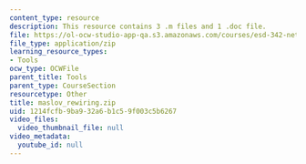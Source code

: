 ```yaml
---
content_type: resource
description: This resource contains 3 .m files and 1 .doc file.
file: https://ol-ocw-studio-app-qa.s3.amazonaws.com/courses/esd-342-network-representations-of-complex-engineering-systems-spring-2010/1214fcfb9ba932a6b1c59f003c5b6267_maslov_rewiring.zip
file_type: application/zip
learning_resource_types:
- Tools
ocw_type: OCWFile
parent_title: Tools
parent_type: CourseSection
resourcetype: Other
title: maslov_rewiring.zip
uid: 1214fcfb-9ba9-32a6-b1c5-9f003c5b6267
video_files:
  video_thumbnail_file: null
video_metadata:
  youtube_id: null
---
```

